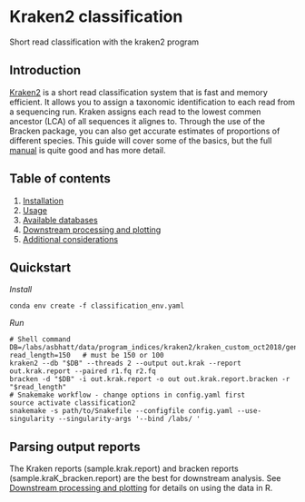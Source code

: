 # Kraken2 classification
Short read classification with the kraken2 program

## Introduction
[Kraken2](http://ccb.jhu.edu/software/kraken/) is a short read classification system that is fast and memory efficient. It allows you to assign a taxonomic identification to each read from a sequencing run. Kraken assigns each read to the lowest commen ancestor (LCA) of all sequences it alignes to. Through the use of the Bracken package, you can also get accurate estimates of proportions of different species. This guide will cover some of the basics, but the full [manual](http://ccb.jhu.edu/software/kraken/MANUAL.html) is quite good and has more detail.

## Table of contents
1. [Installation](manual/installation.md)
2. [Usage](manual/usage.md)
3. [Available databases](manual/databases.md)
4. [Downstream processing and plotting](manual/downstream_plotting.md)
5. [Additional considerations](manual/extra.md)

## Quickstart
*Install*
```
conda env create -f classification_env.yaml
```
*Run*
```
# Shell command
DB=/labs/asbhatt/data/program_indices/kraken2/kraken_custom_oct2018/genbank_bacteria
read_length=150   # must be 150 or 100
kraken2 --db "$DB" --threads 2 --output out.krak --report out.krak.report --paired r1.fq r2.fq
bracken -d "$DB" -i out.krak.report -o out out.krak.report.bracken -r "$read_length"
# Snakemake workflow - change options in config.yaml first
source activate classification2
snakemake -s path/to/Snakefile --configfile config.yaml --use-singularity --singularity-args '--bind /labs/ '
```

## Parsing output reports
The Kraken reports (sample.krak.report) and bracken reports (sample.kraK_bracken.report) are the best for downstream analysis. See [Downstream processing and plotting](manual/downstream_plotting.md) for details on using the data in R. 
